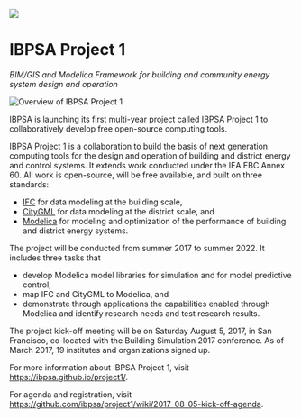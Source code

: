 ![](https://ibpsa.github.io/project1/assets/IBPSA-project1.png)

# IBPSA Project 1

*BIM/GIS and Modelica Framework for building and community energy system design and operation*

![Overview of IBPSA Project 1](https://ibpsa.github.io/project1/assets/img/overview.jpg)

IBPSA is launching its first multi-year project called IBPSA Project 1
to collaboratively develop free open-source computing tools.

IBPSA Project 1 is a collaboration to build the
basis of next generation computing tools for the design and operation
of building and district energy and control systems.
It extends work conducted under the IEA EBC Annex 60. All work is open-source,
will be free available, and built on three standards:

* [IFC](http://www.buildingsmart-tech.org/) for data modeling at the building scale,
* [CityGML](http://www.citygml.org/) for data modeling at the district scale, and
* [Modelica](http://www.modelica.org/) for modeling and optimization of
  the performance of building and district energy systems.

The project will be conducted from summer 2017 to summer 2022.
It includes three tasks that

* develop Modelica model libraries for simulation and for model predictive control,
* map IFC and CityGML to Modelica, and
* demonstrate through applications the capabilities enabled through Modelica
  and identify research needs and test research results.

The project kick-off meeting will be on Saturday August 5, 2017, in San Francisco,
co-located with the Building Simulation 2017 conference.
As of March 2017, 19 institutes and organizations signed up.

For more information about IBPSA Project 1, visit https://ibpsa.github.io/project1/.

For agenda and registration, visit https://github.com/ibpsa/project1/wiki/2017-08-05-kick-off-agenda.
